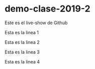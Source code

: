 # demo-clase-2019-2
Este es el live-show de Github

Esta es la linea 1

Esta es la linea 2

Esta es la linea 3

Esta es la linea 4
